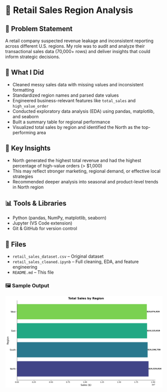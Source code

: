 # 🛒 Retail Sales Region Analysis

## 📍 Problem Statement
A retail company suspected revenue leakage and inconsistent reporting across different U.S. regions. My role was to audit and analyze their transactional sales data (70,000+ rows) and deliver insights that could inform strategic decisions.

## 🔧 What I Did
- Cleaned messy sales data with missing values and inconsistent formatting
- Standardized region names and parsed date values
- Engineered business-relevant features like `total_sales` and `high_value_order`
- Conducted exploratory data analysis (EDA) using pandas, matplotlib, and seaborn
- Built a summary table for regional performance
- Visualized total sales by region and identified the North as the top-performing area

## 🧪 Key Insights
- North generated the highest total revenue and had the highest percentage of high-value orders (> $1,000)
- This may reflect stronger marketing, regional demand, or effective local strategies
- Recommended deeper analysis into seasonal and product-level trends in North region

## 📊 Tools & Libraries
- Python (pandas, NumPy, matplotlib, seaborn)
- Jupyter (VS Code extension)
- Git & GitHub for version control

## 📁 Files
- `retail_sales_dataset.csv` – Original dataset
- `retail_sales_cleaned.ipynb` – Full cleaning, EDA, and feature engineering
- `README.md` – This file

### 🖼 Sample Output
![Total Sales by Region](sales_by_region.png)